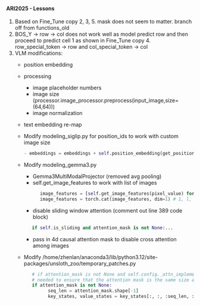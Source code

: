 #### ARI2025 - Lessons
1. Based on Fine_Tune copy 2, 3, 5. mask does not seem to matter. branch off from functions_old
2. BOS_Y -> row -> col does not work well as model predict row and then proceed to predict cell 1 as shown in
   Fine_Tune copy 4. row_special_token -> row and col_special_token -> col
3. VLM modifications:
      - position embedding
      - processing
         - image placeholder numbers
         - image size (processor.image_processor.preprocess(input_image,size=(64,64)))
         - image normalization
      - text embedding re-map
      - Modify modeling_siglip.py for position_ids to work with custom image size
         ```python
         - embeddings = embeddings + self.position_embedding(get_position_ids(height, width))
         ```

      - Modify modeling_gemma3.py
         - Gemma3MultiModalProjector (removed avg pooling)
         - self.get_image_features to work with list of images
         ```python        
               image_features = [self.get_image_features(pixel_value) for pixel_value in pixel_values] # 1, l_i, h
               image_features = torch.cat(image_features, dim=1) # 1, l, h
         ```

         - disable sliding window attention (comment out line 389 code block)
         ```python
            if self.is_sliding and attention_mask is not None:...
         ```

         - pass in 4d causal attention mask to disable cross attention among images
      - Modify /home/zhenlan/anaconda3/lib/python3.12/site-packages/unsloth_zoo/temporary_patches.py
         ```python        
            # if attention_mask is not None and self.config._attn_implementation == "flash_attention_2":
            # needed to ensure that the attention mask is the same size as the key and value states
            if attention_mask is not None:
                  seq_len = attention_mask.shape[-1]
                  key_states, value_states = key_states[:, :, :seq_len, :], value_states[:, :, :seq_len, :]
         ```